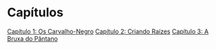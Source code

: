<!-- TITLE: Capitulos -->
<!-- SUBTITLE: Visao geral dos arcos da história -->

# Capítulos
[Capítulo 1: Os Carvalho-Negro](http://localhost/capitulos/capitulo-1-os-carvalho-negro#capitulo-1-os-carvalho-negro)
[Capítulo 2: Criando Raízes](http://localhost/capitulos/capitulo-2-criando-raizes#capitulo-2-criando-raizes)
[Capítulo 3: A Bruxa do Pântano](http://localhost/capitulos/capitulo-3-a-bruxa-do-pantano#capitulo-3-a-bruxa-do-pantano)

